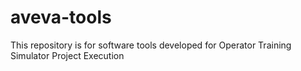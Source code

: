 # aveva-tools
This repository is for software tools developed for Operator Training Simulator Project Execution 
